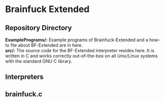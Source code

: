 # Brainfuck Extended

## Repository Directory
**ExamplePrograms/:** Example programs of Brainfuck-Extended and a how-to file about BF-Extended are in here. <br>
**src/:** The source code for the BF-Extended interpreter resides here. It is written in C and works correctly out-of-the-box on all Unix/Linux systems with the standard GNU C library.<br>

## Interpreters

## brainfuck.c
&nbsp;&nbsp;&nbsp;&nbsp;
